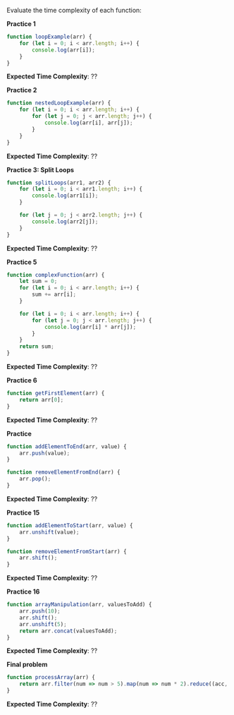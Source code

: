 Evaluate the time complexity of each function:

**Practice 1**
```javascript
function loopExample(arr) {
    for (let i = 0; i < arr.length; i++) {
        console.log(arr[i]);
    }
}
```
**Expected Time Complexity**: ??

**Practice 2**
```javascript
function nestedLoopExample(arr) {
    for (let i = 0; i < arr.length; i++) {
        for (let j = 0; j < arr.length; j++) {
            console.log(arr[i], arr[j]);
        }
    }
}
```
**Expected Time Complexity**: ??

**Practice 3: Split Loops**
```javascript
function splitLoops(arr1, arr2) {
    for (let i = 0; i < arr1.length; i++) {
        console.log(arr1[i]);
    }

    for (let j = 0; j < arr2.length; j++) {
        console.log(arr2[j]);
    }
}
```
**Expected Time Complexity**: ??


**Practice 5**
```javascript
function complexFunction(arr) {
    let sum = 0;
    for (let i = 0; i < arr.length; i++) {
        sum += arr[i];
    }

    for (let i = 0; i < arr.length; i++) {
        for (let j = 0; j < arr.length; j++) {
            console.log(arr[i] * arr[j]);
        }
    }
    return sum;
}
```
**Expected Time Complexity**: ??

**Practice 6**
```javascript
function getFirstElement(arr) {
    return arr[0];
}
```
**Expected Time Complexity**: ??



**Practice**

```javascript
function addElementToEnd(arr, value) {
    arr.push(value);
}

function removeElementFromEnd(arr) {
    arr.pop();
}
```

**Expected Time Complexity**: ??

**Practice 15**

```javascript
function addElementToStart(arr, value) {
    arr.unshift(value);
}

function removeElementFromStart(arr) {
    arr.shift();
}
```

**Expected Time Complexity**: ??

**Practice 16**

```javascript
function arrayManipulation(arr, valuesToAdd) {
    arr.push(10);
    arr.shift();
    arr.unshift(5);
    return arr.concat(valuesToAdd);
}
```

**Expected Time Complexity**: ??


**Final problem**
```javascript
function processArray(arr) {
    return arr.filter(num => num > 5).map(num => num * 2).reduce((acc, currVal) => acc + currVal, 0);
}

```
**Expected Time Complexity**: ??
